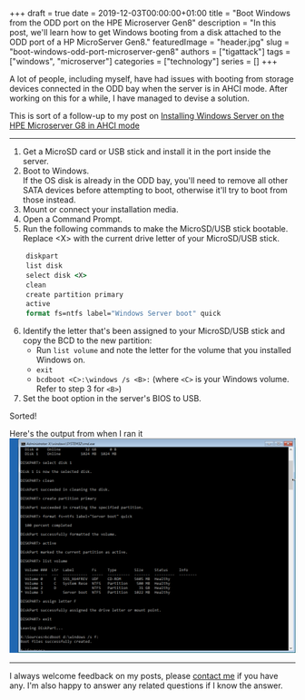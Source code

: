 +++
draft = true
date = 2019-12-03T00:00:00+01:00
title = "Boot Windows from the ODD port on the HPE Microserver Gen8"
description = "In this post, we'll learn how to get Windows booting from a disk attached to the ODD port of a HP MicroServer Gen8."
featuredImage = "header.jpg"
slug = "boot-windows-odd-port-microserver-gen8"
authors = ["tigattack"]
tags = ["windows", "microserver"]
categories = ["technology"]
series = []
+++

A lot of people, including myself, have had issues with booting from storage devices connected in the ODD bay when the server is in AHCI mode.
After working on this for a while, I have managed to devise a solution.

This is sort of a follow-up to my post on [Installing Windows Server on the HPE Microserver G8 in AHCI mode](../installing-windows-server-on-the-hpe-microserver-g8-in-ahci-mode/)

---

1. Get a MicroSD card or USB stick and install it in the port inside the server.
2. Boot to Windows.  
  If the OS disk is already in the ODD bay, you'll need to remove all other SATA devices before attempting to boot, otherwise it'll try to boot from those instead.
3. Mount or connect your installation media.
4. Open a Command Prompt.
5. Run the following commands to make the MicroSD/USB stick bootable. Replace \<X> with the current drive letter of your MicroSD/USB stick.

```cmd
    diskpart
    list disk
    select disk <X>
    clean
    create partition primary
    active
    format fs=ntfs label="Windows Server boot" quick
```

6. Identify the letter that's been assigned to your MicroSD/USB stick and copy the BCD to the new partition:
    * Run `list volume` and note the letter for the volume that you installed Windows on.
    * `exit`
    * `bcdboot <C>:\windows /s <B>:` (where `<C>` is your Windows volume. Refer to step 3 for `<B>`)
7. Set the boot option in the server's BIOS to USB.

Sorted!

Here's the output from when I ran it
![BCD-Output](7828051705009055.png)

---

I always welcome feedback on my posts, please [contact me](https://blog.tiga.tech/contact-me/) if you have any. I'm also happy to answer any related questions if I know the answer.
